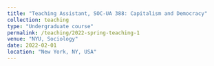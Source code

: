 ```yaml
---
title: "Teaching Assistant, SOC-UA 388: Capitalism and Democracy"
collection: teaching
type: "Undergraduate course"
permalink: /teaching/2022-spring-teaching-1
venue: "NYU, Sociology"
date: 2022-02-01
location: "New York, NY, USA"
---
```

